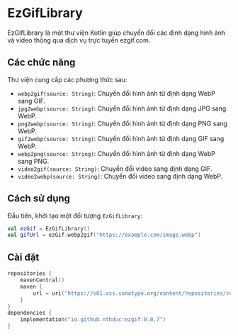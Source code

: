 # EzGifLibrary

EzGifLibrary là một thư viện Kotlin giúp chuyển đổi các định dạng hình ảnh và video thông qua dịch vụ trực tuyến ezgif.com.

## Các chức năng

Thư viện cung cấp các phương thức sau:

- `webp2gif(source: String)`: Chuyển đổi hình ảnh từ định dạng WebP sang GIF.
- `jpg2webp(source: String)`: Chuyển đổi hình ảnh từ định dạng JPG sang WebP.
- `png2webp(source: String)`: Chuyển đổi hình ảnh từ định dạng PNG sang WebP.
- `gif2webp(source: String)`: Chuyển đổi hình ảnh từ định dạng GIF sang WebP.
- `webp2png(source: String)`: Chuyển đổi hình ảnh từ định dạng WebP sang PNG.
- `video2gif(source: String)`: Chuyển đổi video sang định dạng GIF.
- `video2webp(source: String)`: Chuyển đổi video sang định dạng WebP.

## Cách sử dụng

Đầu tiên, khởi tạo một đối tượng `EzGifLibrary`:

```kotlin
val ezGif = EzGifLibrary()
val gifUrl = ezGif.webp2gif("https://example.com/image.webp")
```
## Cài đặt
```kts
repositories {
    mavenCentral()
    maven {
        url = uri("https://s01.oss.sonatype.org/content/repositories/releases/")
    }
}
dependencies {
    implementation("io.github.nthduc:ezgif:0.0.7")
}
```